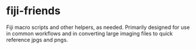 # fiji-friends
Fiji macro scripts and other helpers, as needed. Primarily designed for use in common workflows and in converting large imaging files to quick reference jpgs and pngs.
